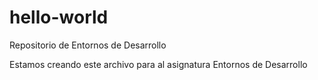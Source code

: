 # hello-world
Repositorio de Entornos de Desarrollo

Estamos creando este archivo para al asignatura Entornos de Desarrollo
